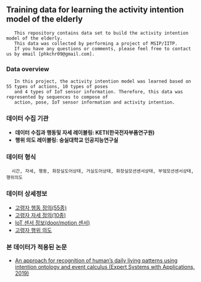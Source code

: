 ## Training data for learning the activity intention model of the elderly
```description01
   This repository contains data set to build the activity intention model of the elderly. 
   This data was collected by performing a project of MSIP/IITP. 
   If you have any questions or comments, please feel free to contact us by email [phkchr09@gmail.com].
```

### Data overview
```description03
   In this project, the activity intention model was learned based on 55 types of actions, 10 types of poses 
   and 4 types of IoT sensor information. Therefore, this data was represented by sequences to compose of 
   action, pose, IoT sensor information and activity intention. 
```
 
### 데이터 수집 기관
 * __데이터 수집과 행동및 자세 레이블링: KETI(한국전자부품연구원)__
 * __행위 의도 레이블링: 숭실대학교 인공지능연구실__

### 데이터 형식
 ```description06
   시간, 자세, 행동, 화장실도어상태, 거실도어상태, 화장실모션센서상태, 부엌모션센서상태, 행위의도
 ```
 
### 데이터 상세정보
 * [고령자 행동 정의(55종)](https://github.com/ssu0221/AIR_TrainingDataSet/blob/master/data_description/Action/README.md)
 * [고령자 자세 정의(10종)](https://github.com/ssu0221/AIR_TrainingDataSet/blob/master/data_description/Pose/README.md)
 * [IoT 센서 정보(door/motion 센서)](https://github.com/ssu0221/AIR_TrainingDataSet/blob/master/data_description/IoT/README.md)
 * [고령자 행위 의도](https://github.com/ssu0221/AIR_TrainingDataSet/blob/master/data_description/Activity_Intention/README.md)

### 본 데이터가 적용된 논문
 * [An approach for recognition of human’s daily living patterns using intention ontology and event calculus (Expert Systems with Applications, 2019)](https://www.sciencedirect.com/science/article/pii/S0957417419302349?via%3Dihub)
 
 
 
 

